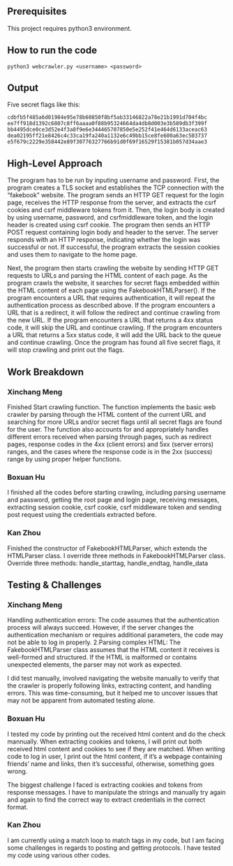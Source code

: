 ## Prerequisites

This project requires python3 environment.

## How to run the code

```
python3 webcrawler.py <username> <password>
```

## Output

Five secret flags like this:

```
cdbfb5f485a6d01984e95e78b60850f8bf5ab33146822a78e21b1991d704f4bc
ee7ff918d1392c6807c8ff6aaaa0f88b95324664da4db8d003e3b589db3f399f
bb4495dce0ce3d52e4f3a8f9e6e344465707850e5e252f41e464d6133aceac63
dea02195ff21e8426c4c33ca19fa240a1132e6c49bb15ce8fe600a63ec503737
e5f679c2229e358442e89f30776327766b91d0f69f16529f15381b057d34aae3
```

## High-Level Approach

The program has to be run by inputing username and password. First, the program creates a TLS socket and establishes the TCP connection with the “fakebook” website. The program sends an HTTP GET request for the login page, receives the HTTP response from the server, and extracts the csrf cookies and csrf middleware tokens from it. Then, the login body is created by using username, password, and csrfmiddleware token, and the login header is created using csrf cookie. The program then sends an HTTP POST request containing login body and header to the server. The server responds with an HTTP response, indicating whether the login was successful or not. If successful, the program extracts the session cookies and uses them to navigate to the home page.

Next, the program then starts crawling the website by sending HTTP GET requests to URLs and parsing the HTML content of each page. As the program crawls the website, it searches for secret flags embedded within the HTML content of each page using the FakebookHTMLParser(). If the program encounters a URL that requires authentication, it will repeat the authentication process as described above. If the program encounters a URL that is a redirect, it will follow the redirect and continue crawling from the new URL. If the program encounters a URL that returns a 4xx status code, it will skip the URL and continue crawling. If the program encounters a URL that returns a 5xx status code, it will add the URL back to the queue and continue crawling. Once the program has found all five secret flags, it will stop crawling and print out the flags.

## Work Breakdown

### Xinchang Meng

Finished Start crawling function. The function implements the basic web crawler by parsing through the HTML content of the current URL and searching for more URLs and/or secret flags until all secret flags are found for the user. The function also accounts for and appropriately handles different errors received when parsing through pages, such as redirect pages, response codes in the 4xx (client errors) and 5xx (server errors) ranges, and the cases where the response code is in the 2xx (success) range by using proper helper functions.

### Boxuan Hu

I finished all the codes before starting crawling, including parsing username and password, getting the root page and login page, receiving messages, extracting session cookie, csrf cookie, csrf middleware token and sending post request using the credentials extracted before.

### Kan Zhou

Finished the constructor of FakebookHTMLParser, which extends the HTMLParser class. I override three methods in FakebookHTMLParser class.
Override three methods: handle_starttag, handle_endtag, handle_data

## Testing & Challenges

### Xinchang Meng

Handling authentication errors: The code assumes that the authentication process will always succeed. However, if the server changes the authentication mechanism or requires additional parameters, the code may not be able to log in properly. 2.Parsing complex HTML: The FakebookHTMLParser class assumes that the HTML content it receives is well-formed and structured. If the HTML is malformed or contains unexpected elements, the parser may not work as expected.

I did test manually, involved navigating the website manually to verify that the crawler is properly following links, extracting content, and handling errors. This was time-consuming, but it helped me to uncover issues that may not be apparent from automated testing alone.

### Boxuan Hu

I tested my code by printing out the received html content and do the check mannually. When extracting cookies and tokens, I will print out both received html content and cookies to see if they are matched. When writing code to log in user, I print out the html content, if it’s a webpage containing friends’ name and links, then it’s successful, otherwise, something goes wrong.

The biggest challenge I faced is extracting cookies and tokens from response messages. I have to manipulate the strings and manually try again and again to find the correct way to extract credentials in the correct format.

### Kan Zhou

I am currently using a match loop to match tags in my code, but I am facing some challenges in regards to posting and getting protocols. I have tested my code using various other codes.
